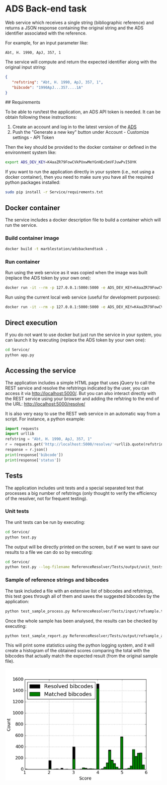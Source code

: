 # ADS Back-end task

Web service which receives a single string (bibliographic reference) and returns a JSON response containing the original string and the ADS identifier associated with the reference.

For example, for an input parameter like:

```
Abt, H. 1990, ApJ, 357, 1
```

The service will compute and return the expected identifier along with the original input string:


```JSON
{
   "refstring": "Abt, H. 1990, ApJ, 357, 1",
   "bibcode": "1990ApJ...357....1A"
}
```

## Requirements

To be able to run/test the application, an ADS API token is needed. It can be obtain following these instructions:

1. Create an account and log in to the latest version of the [ADS](https://ui.adsabs.harvard.edu/)
2. Push the "Generate a new key" button under Account - Customize settings - API Token

Then the key should be provided to the docker container or defined in the environment system like:

```bash
export ADS_DEV_KEY=K4aaZR79FowCVkPUxwMeYGnHEx5mVFJuwPvI5OYK 
```

If you want to run the application directly in your system (i.e., not using a docker container), then you need to make sure you have all the required python packages installed:

```bash
sudo pip install -r Service/requirements.txt
```

## Docker container

The service includes a docker description file to build a container which will run the service.

### Build container image

```bash
docker build -t marblestation/adsbackendtask .
```

### Run container

Run using the web service as it was copied when the image was built (replace the ADS token by your own one):

```bash
docker run -it --rm -p 127.0.0.1:5000:5000 -e ADS_DEV_KEY=K4aaZR79FowCVkPUxwMeYGnHEx5mVFJuwPvI5OYK marblestation/adsbackendtask
```

Run using the current local web service (useful for development purposes):

```bash
docker run -it --rm -p 127.0.0.1:5000:5000 -e ADS_DEV_KEY=K4aaZR79FowCVkPUxwMeYGnHEx5mVFJuwPvI5OYK -v ${PWD}/Service:/app marblestation/adsbackendtask
```

## Direct execution

If you do not want to use docker but just run the service in your system, you can launch it by executing (replace the ADS token by your own one):

```bash
cd Service/
python app.py
```

## Accessing the service

The application includes a simple HTML page that uses jQuery to call the REST service and resolve the refstrings indicated by the user, you can access it via [http://localhost:5000/](http://localhost:5000/). But you can also interact directly with the REST service using your browser and adding the refstring to the end of the URL: [http://localhost:5000/resolve/](http://localhost:5000/resolve/Abt,%20H.%201990,%20ApJ,%20357,%201)

It is also very easy to use the REST web service in an automatic way from a script. For instance, a python example:

```python
import requests
import urllib
refstring = "Abt, H. 1990, ApJ, 357, 1"
r = requests.get('http://localhost:5000/resolve/'+urllib.quote(refstring.replace("/", ":")))
response = r.json()
print(response['bibcode'])
print(response['status'])
```


## Tests

The application includes unit tests and a special separated test that processes a big number of refstrings (only thought to verify the efficiency of the resolver, not for frequent testing).

### Unit tests

The unit tests can be run by executing:

```bash
cd Service/
python test.py
```

The output will be directly printed on the screen, but if we want to save our results to a file we can do so by executing:

```bash
cd Service/
python test.py --log-filename ReferenceResolver/Tests/output/unit_tests_log.txt
```

### Sample of reference strings and bibcodes

The task included a file with an extensive list of bibcodes and refstrings, this test goes through all of them and saves the suggested bibcodes by the application:

```bash
python test_sample_process.py ReferenceResolver/Tests/input/refsample.txt ReferenceResolver/Tests/output/refsample_analysed.txt
```

Once the whole sample has been analysed, the results can be checked by executing:

```bash
python test_sample_report.py ReferenceResolver/Tests/output/refsample_analysed.txt ReferenceResolver/Tests/output/refsample_analysed_scores_hist.pdf ReferenceResolver/Tests/output/refsample_analysed_scores_hist.png
```

This will print some statistics using the python logging system, and it will create a histogram of the obtained scores comparing the total with the bibcodes that actually match the expected result (from the original sample file).

![Score histogram](Service/ReferenceResolver/Tests/output/refsample_analysed_scores_hist.png?raw=true)

